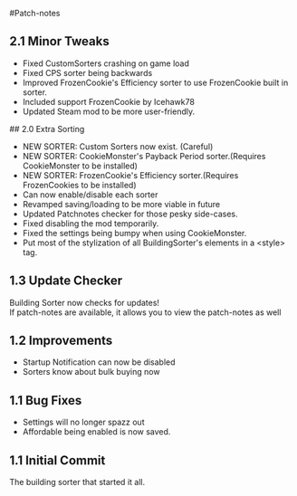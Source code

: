 #Patch-notes
## 2.1 Minor Tweaks
<ul>
    <li>Fixed CustomSorters crashing on game load</li>
    <li>Fixed CPS sorter being backwards</li>
    <li>Improved FrozenCookie's Efficiency sorter to use FrozenCookie built in sorter.</li>
    <li>Included support FrozenCookie by Icehawk78</li>
    <li>Updated Steam mod to be more user-friendly.</li>
</ul>
## 2.0 Extra Sorting
<ul>
    <li>NEW SORTER: Custom Sorters now exist. (Careful)</li>
    <li>NEW SORTER: CookieMonster's Payback Period sorter.(Requires CookieMonster to be installed)</li>
    <li>NEW SORTER: FrozenCookie's Efficiency sorter.(Requires FrozenCookies to be installed)</li>
    <li>Can now enable/disable each sorter</li>
    <li>Revamped saving/loading to be more viable in future</li>
    <li>Updated Patchnotes checker for those pesky side-cases.</li>
    <li>Fixed disabling the mod temporarily.</li>
    <li>Fixed the settings being bumpy when using CookieMonster.</li>
    <li>Put most of the stylization of all BuildingSorter's elements in a &lt;style> tag.</li>
</ul>

## 1.3 Update Checker
Building Sorter now checks for updates!<br>If patch-notes are available, it allows you to view the patch-notes as well

## 1.2 Improvements
<ul><li>Startup Notification can now be disabled</li><li>Sorters know about bulk buying now</li></ul>

## 1.1 Bug Fixes
<ul><li>Settings will no longer spazz out</li><li>Affordable being enabled is now saved.</li></ul>

## 1.1 Initial Commit
The building sorter that started it all.
